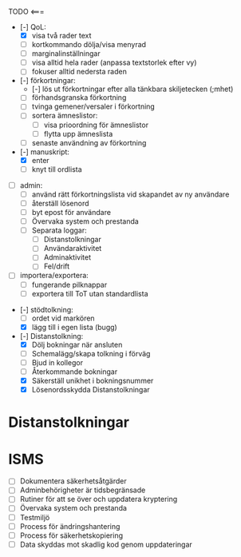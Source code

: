 TODO <===
- [-] QoL:
  - [X] visa två rader text
  - [ ] kortkommando dölja/visa menyrad
  - [ ] marginalinställningar
  - [ ] visa alltid hela rader (anpassa textstorlek efter vy)
  - [ ] fokuser alltid nedersta raden
- [-] förkortningar:
  - [-] lös ut förkortningar efter alla tänkbara skiljetecken (;mhet)
  - [ ] förhandsgranska förkortning
  - [ ] tvinga gemener/versaler i förkortning
  - [ ] sortera ämneslistor:
    - [ ] visa prioordning för ämneslistor
    - [ ] flytta upp ämneslista
  - [ ] senaste användning av förkortning
- [-] manuskript:
  - [X] enter
  - [ ] knyt till ordlista
- [ ] admin:
  - [ ] använd rätt förkortningslista vid skapandet av ny användare
  - [ ] återställ lösenord
  - [ ] byt epost för användare
  - [ ] Övervaka system och prestanda
  - [ ] Separata loggar:
    - [ ] Distanstolkningar
    - [ ] Användaraktivitet
    - [ ] Adminaktivitet
    - [ ] Fel/drift
- [ ] importera/exportera:
  - [ ] fungerande pilknappar
  - [ ] exportera till ToT utan standardlista
- [-] stödtolkning:
  -  [ ] ordet vid markören
  -  [X] lägg till i egen lista (bugg)
- [-] Distanstolkning:
  - [X] Dölj bokningar när ansluten
  - [ ] Schemalägg/skapa tolkning i förväg
  - [ ] Bjud in kollegor
  - [ ] Återkommande bokningar
  - [X] Säkerställ unikhet i bokningsnummer
  - [X] Lösenordsskydda Distanstolkningar

Distanstolkningar
================

ISMS
====

- [ ] Dokumentera säkerhetsåtgärder
- [ ] Adminbehörigheter är tidsbegränsade
- [ ] Rutiner för att se över och uppdatera kryptering
- [ ] Övervaka system och prestanda
- [ ] Testmiljö
- [ ] Process för ändringshantering
- [ ] Process för säkerhetskopiering
- [ ] Data skyddas mot skadlig kod genom uppdateringar
